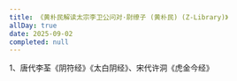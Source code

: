 ```yaml
---
title: 《黄朴民解读太宗李卫公问对·尉缭子 (黄朴民) (Z-Library)》
allDay: true
date: 2025-09-02
completed: null
---
```

1、唐代李荃《阴符经》《太白阴经》、宋代许洞《虎金今经》

